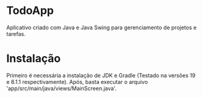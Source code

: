 # TodoApp
Aplicativo criado com Java e Java Swing para gerenciamento de projetos e tarefas.

# Instalação
Primeiro é necessária a instalação de JDK e Gradle (Testado na versões 19 e 8.1.1 respectivamente). Após, basta executar o arquivo 'app/src/main/java/views/MainScreen.java'.
